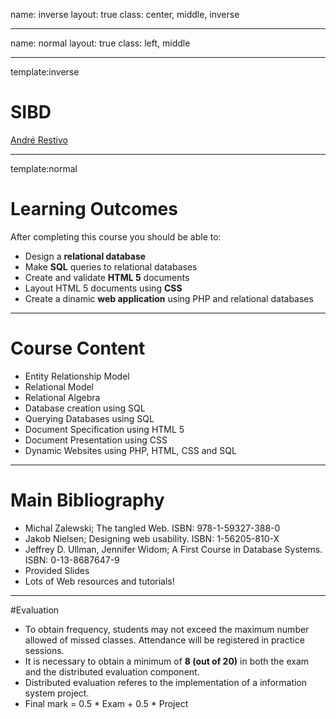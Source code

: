 name: inverse
layout: true
class: center, middle, inverse

---

name: normal
layout: true
class: left, middle

---

template:inverse
# SIBD
<a href="http://www.fe.up.pt/~arestivo">André Restivo</a>

---

template:normal

# Learning Outcomes

After completing this course you should be able to:

* Design a **relational database**
* Make **SQL** queries to relational databases
* Create and validate **HTML 5** documents
* Layout HTML 5 documents using **CSS**
* Create a dinamic **web application** using PHP and relational databases

---

# Course Content

* Entity Relationship Model
* Relational Model
* Relational Algebra
* Database creation using SQL
* Querying Databases using SQL
* Document Specification using HTML 5
* Document Presentation using CSS
* Dynamic Websites using PHP, HTML, CSS and SQL

---

# Main Bibliography

* Michal Zalewski; The tangled Web. ISBN: 978-1-59327-388-0
* Jakob Nielsen; Designing web usability. ISBN: 1-56205-810-X
* Jeffrey D. Ullman, Jennifer Widom; A First Course in Database Systems. ISBN: 0-13-8687647-9
* Provided Slides
* Lots of Web resources and tutorials!

---

#Evaluation

* To obtain frequency, students may not exceed the maximum number allowed of missed classes. Attendance will be registered in practice sessions.
* It is necessary to obtain a minimum of **8 (out of 20)** in both the exam and the distributed evaluation component.
* Distributed evaluation referes to the implementation of a information system project.
* Final mark = 0.5 * Exam + 0.5 * Project
